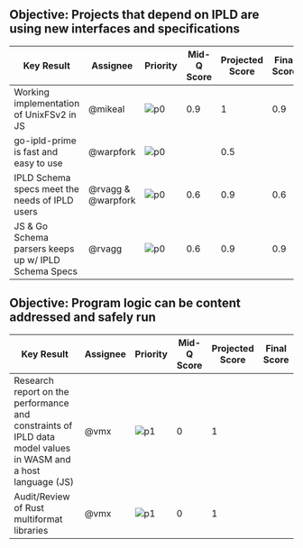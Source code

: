 ## Objective: Projects that depend on IPLD are using new interfaces and specifications


| Key Result | Assignee | Priority | Mid-Q Score | Projected Score | Final Score |
| ---------- | -------- | -------- | ----------- | --------------- | ----------- |
| Working implementation of UnixFSv2 in JS | @mikeal | ![p0](https://ipfs.io/ipfs/QmV88khHDJEXi7wo6o972MZWY661R9PhrZW6dvpFP6jnMn/p0.svg) | 0.9 | 1 | 0.9 |
| go-ipld-prime is fast and easy to use | @warpfork | ![p0](https://ipfs.io/ipfs/QmV88khHDJEXi7wo6o972MZWY661R9PhrZW6dvpFP6jnMn/p0.svg) | | 0.5 | |
| IPLD Schema specs meet the needs of IPLD users | @rvagg & @warpfork | ![p0](https://ipfs.io/ipfs/QmV88khHDJEXi7wo6o972MZWY661R9PhrZW6dvpFP6jnMn/p0.svg) | 0.6 | 0.9 | 0.6 |
| JS & Go Schema parsers keeps up w/ IPLD Schema Specs | @rvagg | ![p0](https://ipfs.io/ipfs/QmV88khHDJEXi7wo6o972MZWY661R9PhrZW6dvpFP6jnMn/p0.svg) | 0.6 | 0.9 | 0.9 |

## Objective: Program logic can be content addressed and safely run

| Key Result | Assignee | Priority | Mid-Q Score | Projected Score | Final Score |
| ---------- | -------- | -------- | ----------- | --------------- | ----------- |
| Research report on the performance and constraints of IPLD data model values in WASM and a host language (JS) | @vmx | ![p1](https://ipfs.io/ipfs/QmV88khHDJEXi7wo6o972MZWY661R9PhrZW6dvpFP6jnMn/p1.svg) | 0 | 1 | |
| Audit/Review of Rust multiformat libraries | @vmx | ![p1](https://ipfs.io/ipfs/QmV88khHDJEXi7wo6o972MZWY661R9PhrZW6dvpFP6jnMn/p1.svg) | 0 | 1 | |
